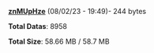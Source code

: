 [**znMUpHze**](/data/znMUpHze.txt) (08/02/23 - 19:49)- 244 bytes

**Total Datas**: 8958

**Total Size**: 58.66 MB / 58.7 MB